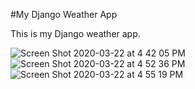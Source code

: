 #My Django Weather App

This is my Django weather app.

![Screen Shot 2020-03-22 at 4 42 05 PM](https://user-images.githubusercontent.com/57274566/77261539-24993480-6c5d-11ea-8a9b-912c8f198c7e.png)
![Screen Shot 2020-03-22 at 4 52 36 PM](https://user-images.githubusercontent.com/57274566/77261651-fd8f3280-6c5d-11ea-92c5-22dc540df871.png)
![Screen Shot 2020-03-22 at 4 55 19 PM](https://user-images.githubusercontent.com/57274566/77261656-0253e680-6c5e-11ea-8356-cf985047185e.png)
